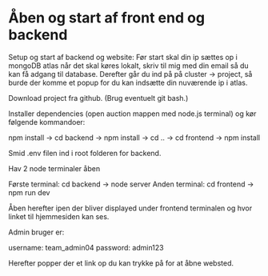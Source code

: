 # Åben og start af front end og backend
Setup og start af backend og website:
Før start skal din ip sættes op i mongoDB atlas når det skal køres lokalt, skriv til mig med din email så du kan få adgang til database. 
Derefter går du ind på på cluster -> project, så burde der komme et popup for du kan indsætte din nuværende ip i atlas.

Download project fra github. (Brug eventuelt git bash.)

Installer dependencies (open auction mappen med node.js terminal) og kør følgende kommandoer:

npm install -> cd backend -> npm install -> cd .. -> cd frontend -> npm install

Smid .env filen ind i root folderen for backend.

Hav 2 node terminaler åben

Første terminal: cd backend -> node server
Anden terminal: cd frontend -> npm run dev

Åben herefter ipen der bliver displayed under frontend terminalen og hvor linket til hjemmesiden kan ses.

Admin bruger er:

username: team_admin04
password: admin123

Herefter popper der et link op du kan trykke på for at åbne websted.
